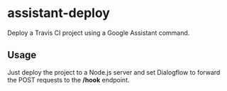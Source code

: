 # assistant-deploy
Deploy a Travis CI project using a Google Assistant command.

## Usage
Just deploy the project to a Node.js server and set Dialogflow to forward the POST requests to the **/hook** endpoint.